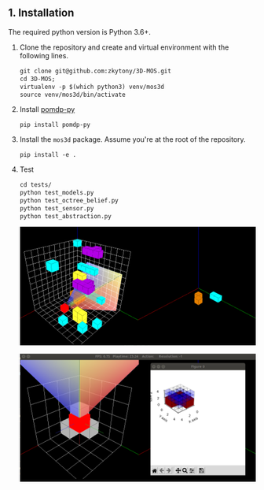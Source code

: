 ## 1. Installation <a name="installation"/>

The required python version is Python 3.6+.

1. Clone the repository and create and virtual environment with the following lines.

    ```
    git clone git@github.com:zkytony/3D-MOS.git
    cd 3D-MOS;
    virtualenv -p $(which python3) venv/mos3d
    source venv/mos3d/bin/activate
    ```

2. Install [pomdp-py](https://github.com/h2r/pomdp-py)

    ```
    pip install pomdp-py
    ```

3. Install the `mos3d` package. Assume you're at the root of the repository.

    ```
    pip install -e .
    ```

4. Test

   ```
   cd tests/
   python test_models.py
   python test_octree_belief.py
   python test_sensor.py
   python test_abstraction.py
   ```

   ![world1.png](docs/figs/sim-example-world1.png)

   ![output_test_abstraction.png](docs/figs/sim-example-occ.png)
